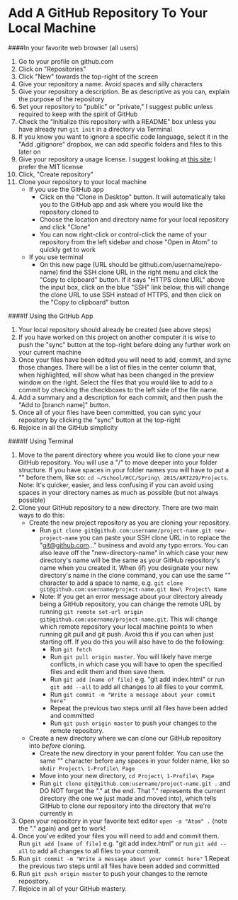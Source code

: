 Add A GitHub Repository To Your Local Machine
=============================================

####In your favorite web browser (all users)
1. Go to your profile on github.com
1. Click on "Repositories"
1. Click "New" towards the top-right of the screen
1. Give your repository a name. Avoid spaces and silly characters
1. Give your repository a description. Be as descriptive as you can, explain the purpose of the repository 
1. Set your repository to "public" or "private," I suggest public unless required to keep with the spirit of GitHub
1. Check the "Initialize this repository with a README" box unless you have already run `git init` in a directory via Terminal
1. If you know you want to ignore a specific code language, select it in the "Add .gitignore" dropbox, we can add specific folders and files to this later on
1. Give your repository a usage license. I suggest looking at [this site](http://choosealicense.com/ "Choose A License"); I prefer the MIT license
1. Click, "Create repository"
1. Clone your repository to your local machine
    - If you use the GitHub app
        - Click on the "Clone in Desktop" button. It will automatically take you to the GitHub app and ask where you would like the repository cloned to
        - Choose the location and directory name for your local repository and click "Clone"
        - You can now right-click or control-click the name of your repository from the left sidebar and chose "Open in Atom" to quickly get to work
    - If you use terminal
        - On this new page (URL should be github.com/username/repo-name) find the SSH clone URL in the right menu and click the "Copy to clipboard" button. If it says "HTTPS clone URL" above the input box, click on the blue "SSH" link below, this will change the clone URL to use SSH instead of HTTPS, and then click on the "Copy to clipboard" button


####If Using the GitHub App
1. Your local repository should already be created (see above steps)
2. If you have worked on this project on another computer it is wise to push the "sync" button at the top-right before doing any further work on your current machine
2. Once your files have been edited you will need to add, commit, and sync those changes. There will be a list of files in the center column that, when highlighted, will show what has been changed in the preview window on the right. Select the files that you would like to add to a commit by checking the checkboxes to the left side of the file name. 
3. Add a summary and a description for each commit, and then push the "Add to [branch name]" button. 
4. Once all of your files have been committed, you can sync your repository by clicking the "sync" button at the top-right
5. Rejoice in all the GitHub simplicity


####If Using Terminal
1. Move to the parent directory where you would like to clone your new GitHub repository. You will use a "/" to move deeper into your folder structure. If you have spaces in your folder names you will have to put a "\" before them, like so: `cd ~/School/HCC/Spring\ 2015/ART229/Projects`. Note: It's quicker, easier, and less confusing if you can avoid using spaces in your directory names as much as possible (but not always possible)
1. Clone your GitHub repository to a new directory. There are two main ways to do this:
    - Create the new project repository as you are cloning your repository.
        - Run `git clone git@github.com:username/project-name.git new-project-name` you can paste your SSH clone URL in to replace the "git@github.com..." business and avoid any typo errors. You can also leave off the "new-directory-name" in which case your new directory's name will be the same as your GitHub repository's name when you created it. When (if) you designate your new directory's name in the clone command, you can use the same "\" character to add a space to name, e.g. `git clone git@github.com:username/project-name.git New\ Project\ Name` 
        - Note: If you get an error message about your directory already being a GitHub repository, you can change the remote URL by running `git remote set-url origin git@github.com:username/project-name.git`. This will change which remote repository your local machine points to when running git pull and git push. Avoid this if you can when just starting off. If you do this you will also have to do the following:
            - Run `git fetch`
            - Run `git pull origin master`. You will likely have merge conflicts, in which case you will have to open the specified files and edit them and then save them.
            - Run `git add [name of file]` e.g. "git add index.html" or run `git add --all` to add all changes to all files to your commit.
            - Run `git commit -m "Write a message about your commit here"`
            - Repeat the previous two steps until all files have been added and committed
            - Run `git push origin master` to push your changes to the remote repository.
    - Create a new directory where we can clone our GitHub repository into *before* cloning. 
        - Create the new directory in your parent folder. You can use the same "\" character before any spaces in your folder name, like so `mkdir Project\ 1-Profile\ Page`
        - Move into your new directory, `cd Project\ 1-Profile\ Page`
        - Run `git clone git@github.com:username/project-name.git .` and DO NOT forget the "." at the end. That "." represents the current directory (the one we just made and moved into), which tells GitHub to clone our repository into the directory that we're currently in
1. Open your repository in your favorite text editor `open -a "Atom" .` (note the "." again) and get to work!
1. Once you've edited your files you will need to add and commit them. Run `git add [name of file]` e.g. "git add index.html" or run `git add --all` to add all changes to all files to your commit.
1. Run `git commit -m "Write a message about your commit here"`
1.Repeat the previous two steps until all files have been added and committed
1. Run `git push origin master` to push your changes to the remote repository.
1. Rejoice in all of your GitHub mastery. 